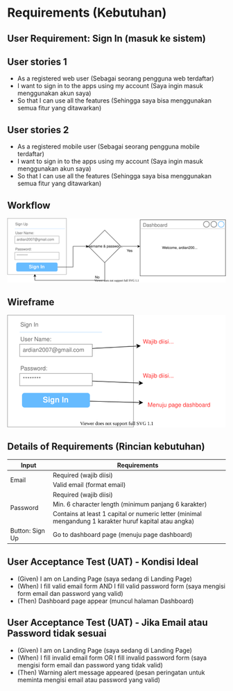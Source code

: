 # Requirements (Kebutuhan)
## User Requirement: **Sign In (masuk ke sistem)**

## User stories 1
* As a registered web user (Sebagai seorang pengguna web terdaftar)
* I want to sign in to the apps using my account (Saya ingin masuk menggunakan akun saya)
* So that I can use all the features (Sehingga saya bisa menggunakan semua fitur yang ditawarkan)

## User stories 2
* As a registered mobile user (Sebagai seorang pengguna mobile terdaftar)
* I want to sign in to the apps using my account (Saya ingin masuk menggunakan akun saya)
* So that I can use all the features (Sehingga saya bisa menggunakan semua fitur yang ditawarkan)

## Workflow
![Sign Up Workflow](/images/sign_in_workflow.svg)

## Wireframe
![Sign Up Workflow](/images/sign_in_wireframe.svg)

## Details of Requirements (Rincian kebutuhan)
<table>
    <thead>
        <tr>
            <th>Input</th>
            <th>Requirements</th>
        </tr>
    </thead>
    <tbody>
        <tr>
            <td rowspan=2>Email</td>
            <td>Required (wajib diisi)</td>
        </tr>
        <tr>
            <td>Valid email (format email)</td>
        </tr>
        <tr>
            <td rowspan=3>Password</td>
            <td>Required (wajib diisi)</td>
        </tr>
        <tr>
            <td>Min. 6 character length (minimum panjang 6 karakter)</td>
        </tr>
            <td>Contains at least 1 capital or numeric letter (minimal mengandung 1 karakter huruf kapital atau angka)</td>
                <tr>
            <td rowspan=2>Button: Sign Up</td>
            <td>Go to dashboard page (menuju page dashboard)</td>
        </tr>
    </tbody>
</table>

## User Acceptance Test (UAT) - Kondisi Ideal
* (Given) I am on Landing Page (saya sedang di Landing Page)
* (When) I fill valid email form AND I fill valid password form (saya mengisi form email dan password yang valid)
* (Then) Dashboard page appear (muncul halaman Dashboard)

## User Acceptance Test (UAT) - Jika Email atau Password tidak sesuai
* (Given) I am on Landing Page (saya sedang di Landing Page)
* (When) I fill invalid email form OR I fill invalid password form (saya mengisi form email dan password yang tidak valid)
* (Then) Warning alert message appeared (pesan peringatan untuk meminta mengisi email atau password yang valid)

